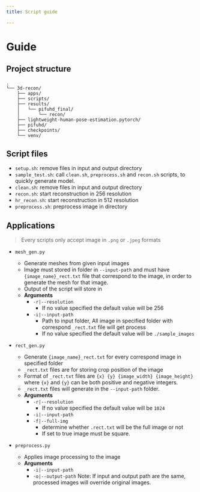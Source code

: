 ```yaml
---
title: Script guide

---
```


# Guide

## Project structure
```
.
└── 3d-recon/
    ├── apps/
    ├── scripts/
    ├── results/
    │   └── pifuhd_final/
    │       └── recon/
    ├── lightweight-human-pose-estimation.pytorch/
    ├── pifuhd/
    ├── checkpoints/
    └── venv/
```

## Script files
- `setup.sh`: remove files in input and output directory
- `sample_test.sh`: call `clean.sh`, `preprocess.sh` and `recon.sh` scripts, to quickly generate model.
- `clean.sh`: remove files in input and output directory
- `recon.sh`: start reconstruction in 256 resolution
- `hr_recon.sh`: start reconstruction in 512 resolution
- `preprocess.sh`: preprocess image in directory

## Applications
> Every scripts only accept image in `.png` or `.jpeg` formats
- `mesh_gen.py`
    - Generate meshes from given input images
    - Image must stored in folder in `--input-path` and must have `{image_name}_rect.txt` file that correspond to the image, in order to generate the mesh for that image.
    - Output of the script will store in
    - **Arguments**
        - `-r|--resolution`
            - If no value specified the default value will be 256
        - `-i|--input-path`
            - Path to input folder, All image in specified folder with correspond `_rect.txt` file will get process
            - If no value specified the default value will be `./sample_images`
- `rect_gen.py`
    - Generate `{image_name}_rect.txt` for every correspond image in specified folder
    - `_rect.txt` files are for storing crop position of the image
    - Format of `_rect.txt` files are `{x} {y} {image_width} {image_height}` where `{x}` and `{y}` can be both positive and negative integers.
    - `_rect.txt` files will generate in the `--input-path` folder.
    - **Arguments**
        - `-r|--resolution`
            - If no value specified the default value will be `1024`
        - `-i|--input-path`
        - `-f|--full-img`
            - determine whether `.rect.txt` will be the full image or not
            - If set to true image must be square.
    
- `preprocess.py`
    - Applies image processing to the image
    - **Arguments**
        - `-i|--input-path`
        - `-o|--output-path`
        Note: If input and output path are the same, processed images will override original images.
